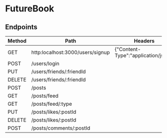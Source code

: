 # FutureBook

## Endpoints

| Method | Path | Headers | Body | Response |
| ------ | ---- | ------- | ---- | -------- |
|  GET   | http:localhost:3000/users/signup| {"Content-Type":"application/json"} |      |          |
| POST | /users/login |
| PUT | /users/friends/:friendId |
| DELETE | /users/friends/:friendId | 
| POST | /posts |
| GET | /posts/feed |
| GET | /posts/feed/:type |
| PUT | /posts/likes/:postId |
| DELETE | /posts/likes/:postId |
| POST | /posts/comments/:postId |
